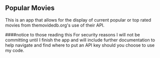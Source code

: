 Popular Movies
-------------------
This is an app that allows for the display of current popular or top rated movies
from themovidedb.org's use of their API.

####notice to those reading this
For security reasons I will not be committing until I finish the
app and will include further documentation to help navigate
and find where to put an API key should you choose to use my code.
